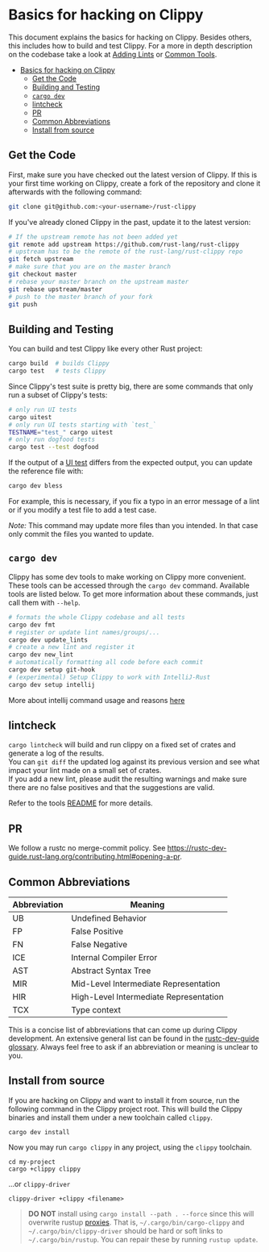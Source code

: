 # Basics for hacking on Clippy

This document explains the basics for hacking on Clippy. Besides others, this
includes how to build and test Clippy. For a more in depth description on
the codebase take a look at [Adding Lints] or [Common Tools].

[Adding Lints]: https://github.com/rust-lang/rust-clippy/blob/master/doc/adding_lints.md
[Common Tools]: https://github.com/rust-lang/rust-clippy/blob/master/doc/common_tools_writing_lints.md

- [Basics for hacking on Clippy](#basics-for-hacking-on-clippy)
  - [Get the Code](#get-the-code)
  - [Building and Testing](#building-and-testing)
  - [`cargo dev`](#cargo-dev)
  - [lintcheck](#lintcheck)
  - [PR](#pr)
  - [Common Abbreviations](#common-abbreviations)
  - [Install from source](#install-from-source)

## Get the Code

First, make sure you have checked out the latest version of Clippy. If this is
your first time working on Clippy, create a fork of the repository and clone it
afterwards with the following command:

```bash
git clone git@github.com:<your-username>/rust-clippy
```

If you've already cloned Clippy in the past, update it to the latest version:

```bash
# If the upstream remote has not been added yet
git remote add upstream https://github.com/rust-lang/rust-clippy
# upstream has to be the remote of the rust-lang/rust-clippy repo
git fetch upstream
# make sure that you are on the master branch
git checkout master
# rebase your master branch on the upstream master
git rebase upstream/master
# push to the master branch of your fork
git push
```

## Building and Testing

You can build and test Clippy like every other Rust project:

```bash
cargo build  # builds Clippy
cargo test   # tests Clippy
```

Since Clippy's test suite is pretty big, there are some commands that only run a
subset of Clippy's tests:

```bash
# only run UI tests
cargo uitest
# only run UI tests starting with `test_`
TESTNAME="test_" cargo uitest
# only run dogfood tests
cargo test --test dogfood
```

If the output of a [UI test] differs from the expected output, you can update the
reference file with:

```bash
cargo dev bless
```

For example, this is necessary, if you fix a typo in an error message of a lint
or if you modify a test file to add a test case.

_Note:_ This command may update more files than you intended. In that case only
commit the files you wanted to update.

[UI test]: https://rustc-dev-guide.rust-lang.org/tests/adding.html#guide-to-the-ui-tests

## `cargo dev`

Clippy has some dev tools to make working on Clippy more convenient. These tools
can be accessed through the `cargo dev` command. Available tools are listed
below. To get more information about these commands, just call them with
`--help`.

```bash
# formats the whole Clippy codebase and all tests
cargo dev fmt
# register or update lint names/groups/...
cargo dev update_lints
# create a new lint and register it
cargo dev new_lint
# automatically formatting all code before each commit
cargo dev setup git-hook
# (experimental) Setup Clippy to work with IntelliJ-Rust
cargo dev setup intellij
```
More about intellij command usage and reasons [here](../CONTRIBUTING.md#intellij-rust)

## lintcheck
`cargo lintcheck` will build and run clippy on a fixed set of crates and generate a log of the results.  
You can `git diff` the updated log against its previous version and
see what impact your lint made on a small set of crates.  
If you add a new lint, please audit the resulting warnings and make sure
there are no false positives and that the suggestions are valid.

Refer to the tools [README] for more details.

[README]: https://github.com/rust-lang/rust-clippy/blob/master/lintcheck/README.md
## PR

We follow a rustc no merge-commit policy.
See <https://rustc-dev-guide.rust-lang.org/contributing.html#opening-a-pr>.

## Common Abbreviations

| Abbreviation | Meaning                                |
| ------------ | -------------------------------------- |
| UB           | Undefined Behavior                     |
| FP           | False Positive                         |
| FN           | False Negative                         |
| ICE          | Internal Compiler Error                |
| AST          | Abstract Syntax Tree                   |
| MIR          | Mid-Level Intermediate Representation  |
| HIR          | High-Level Intermediate Representation |
| TCX          | Type context                           |

This is a concise list of abbreviations that can come up during Clippy development. An extensive
general list can be found in the [rustc-dev-guide glossary][glossary]. Always feel free to ask if
an abbreviation or meaning is unclear to you.

## Install from source

If you are hacking on Clippy and want to install it from source, run the following command in the
Clippy project root. This will build the Clippy binaries and install them under a new toolchain
called `clippy`.

```terminal
cargo dev install
```

Now you may run `cargo clippy` in any project, using the `clippy` toolchain.

```terminal
cd my-project
cargo +clippy clippy
```

...or `clippy-driver`

```terminal
clippy-driver +clippy <filename>
```

> **DO NOT** install using `cargo install --path . --force` since this will overwrite rustup
> [proxies](https://rust-lang.github.io/rustup/concepts/proxies.html). That is, `~/.cargo/bin/cargo-clippy` and
> `~/.cargo/bin/clippy-driver` should be hard or soft links to `~/.cargo/bin/rustup`. You can repair these by running
> `rustup update`.

[glossary]: https://rustc-dev-guide.rust-lang.org/appendix/glossary.html
